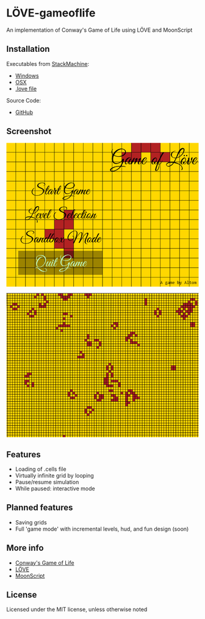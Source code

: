 LÖVE-gameoflife
===============

An implementation of Conway's Game of Life using LÖVE and MoonScript

Installation
------------

Executables from [StackMachine](https://stackmachine.com/):
- [Windows](https://stackmachine.com/games/7f945bc1a8625d6ff6b18d09/download/windows)
- [OSX](https://stackmachine.com/games/7f945bc1a8625d6ff6b18d09/download/osx)
- [.love file](https://stackmachine.com/games/7f945bc1a8625d6ff6b18d09/download/love)

Source Code:
- [GitHub](https://github.com/tchapeaux/love-gameoflive)

Screenshot
----------

![screenshot_menu](screenshots/menu.png "Menu screen")

![screenshot_ingame](screenshots/sandbox.png "Ingame screen")

Features
--------

- Loading of .cells file
- Virtually infinite grid by looping
- Pause/resume simulation
- While paused: interactive mode

Planned features
----------------

- Saving grids
- Full 'game mode' with incremental levels, hud, and fun design (soon)

More info
---------

- [Conway's Game of Life](http://en.wikipedia.org/wiki/Conway%27s_Game_of_Life)
- [LÖVE](http://love2d.org)
- [MoonScript](http://moonscript.org)


License
-------

Licensed under the MIT license, unless otherwise noted

